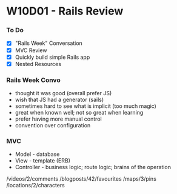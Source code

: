 # W10D01 - Rails Review

### To Do
- [x] "Rails Week" Conversation
- [x] MVC Review
- [x] Quickly build simple Rails app
- [x] Nested Resources

### Rails Week Convo
* thought it was good (overall prefer JS)
* wish that JS had a generator (sails)
* sometimes hard to see what is implicit (too much magic)
* great when known well; not so great when learning
* prefer having more manual control
* convention over configuration

### MVC
* Model - database
* View - template (ERB)
* Controller - business logic; route logic; brains of the operation



/videos/2/comments
/blogposts/42/favourites
/maps/3/pins
/locations/2/characters










